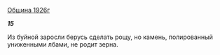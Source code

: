 [Община 1926г](https://127.0.0.1:4002/agni/1926)

___15___

Из буйной заросли берусь сделать рощу, но камень, полированный униженными лбами, не родит зерна.   

